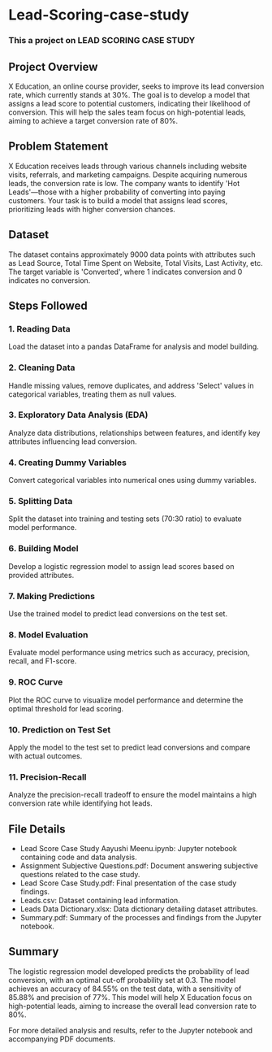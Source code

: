 # Lead-Scoring-case-study


### This a project on LEAD SCORING CASE STUDY

## Project Overview
X Education, an online course provider, seeks to improve its lead conversion rate, which currently stands at 30%. The goal is to develop a model that assigns a lead score to potential customers, indicating their likelihood of conversion. This will help the sales team focus on high-potential leads, aiming to achieve a target conversion rate of 80%.

## Problem Statement
X Education receives leads through various channels including website visits, referrals, and marketing campaigns. Despite acquiring numerous leads, the conversion rate is low. The company wants to identify 'Hot Leads'—those with a higher probability of converting into paying customers. Your task is to build a model that assigns lead scores, prioritizing leads with higher conversion chances.

## Dataset
The dataset contains approximately 9000 data points with attributes such as Lead Source, Total Time Spent on Website, Total Visits, Last Activity, etc. The target variable is 'Converted', where 1 indicates conversion and 0 indicates no conversion.

## Steps Followed

### 1. Reading Data
Load the dataset into a pandas DataFrame for analysis and model building.

### 2. Cleaning Data
Handle missing values, remove duplicates, and address 'Select' values in categorical variables, treating them as null values.

### 3. Exploratory Data Analysis (EDA)
Analyze data distributions, relationships between features, and identify key attributes influencing lead conversion.

### 4. Creating Dummy Variables
Convert categorical variables into numerical ones using dummy variables.

### 5. Splitting Data
Split the dataset into training and testing sets (70:30 ratio) to evaluate model performance.

### 6. Building Model
Develop a logistic regression model to assign lead scores based on provided attributes.

### 7. Making Predictions
Use the trained model to predict lead conversions on the test set.

### 8. Model Evaluation
Evaluate model performance using metrics such as accuracy, precision, recall, and F1-score.

### 9. ROC Curve
Plot the ROC curve to visualize model performance and determine the optimal threshold for lead scoring.

### 10. Prediction on Test Set
Apply the model to the test set to predict lead conversions and compare with actual outcomes.

### 11. Precision-Recall
Analyze the precision-recall tradeoff to ensure the model maintains a high conversion rate while identifying hot leads.

## File Details
- Lead Score Case Study Aayushi Meenu.ipynb: Jupyter notebook containing code and data analysis.
- Assignment Subjective Questions.pdf: Document answering subjective questions related to the case study.
- Lead Score Case Study.pdf: Final presentation of the case study findings.
- Leads.csv: Dataset containing lead information.
- Leads Data Dictionary.xlsx: Data dictionary detailing dataset attributes.
- Summary.pdf: Summary of the processes and findings from the Jupyter notebook.

## Summary
The logistic regression model developed predicts the probability of lead conversion, with an optimal cut-off probability set at 0.3. The model achieves an accuracy of 84.55% on the test data, with a sensitivity of 85.88% and precision of 77%. This model will help X Education focus on high-potential leads, aiming to increase the overall lead conversion rate to 80%.

For more detailed analysis and results, refer to the Jupyter notebook and accompanying PDF documents.
 

